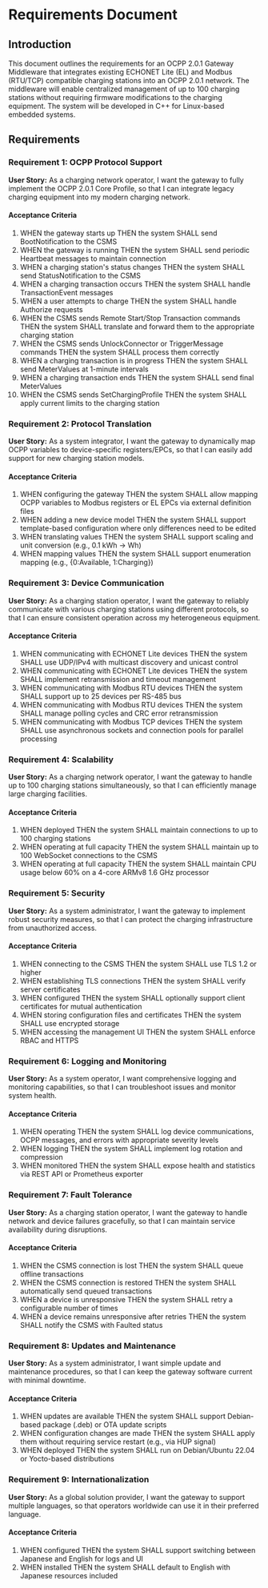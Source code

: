 # Requirements Document

## Introduction

This document outlines the requirements for an OCPP 2.0.1 Gateway Middleware that integrates existing ECHONET Lite (EL) and Modbus (RTU/TCP) compatible charging stations into an OCPP 2.0.1 network. The middleware will enable centralized management of up to 100 charging stations without requiring firmware modifications to the charging equipment. The system will be developed in C++ for Linux-based embedded systems.

## Requirements

### Requirement 1: OCPP Protocol Support

**User Story:** As a charging network operator, I want the gateway to fully implement the OCPP 2.0.1 Core Profile, so that I can integrate legacy charging equipment into my modern charging network.

#### Acceptance Criteria

1. WHEN the gateway starts up THEN the system SHALL send BootNotification to the CSMS
2. WHEN the gateway is running THEN the system SHALL send periodic Heartbeat messages to maintain connection
3. WHEN a charging station's status changes THEN the system SHALL send StatusNotification to the CSMS
4. WHEN a charging transaction occurs THEN the system SHALL handle TransactionEvent messages
5. WHEN a user attempts to charge THEN the system SHALL handle Authorize requests
6. WHEN the CSMS sends Remote Start/Stop Transaction commands THEN the system SHALL translate and forward them to the appropriate charging station
7. WHEN the CSMS sends UnlockConnector or TriggerMessage commands THEN the system SHALL process them correctly
8. WHEN a charging transaction is in progress THEN the system SHALL send MeterValues at 1-minute intervals
9. WHEN a charging transaction ends THEN the system SHALL send final MeterValues
10. WHEN the CSMS sends SetChargingProfile THEN the system SHALL apply current limits to the charging station

### Requirement 2: Protocol Translation

**User Story:** As a system integrator, I want the gateway to dynamically map OCPP variables to device-specific registers/EPCs, so that I can easily add support for new charging station models.

#### Acceptance Criteria

1. WHEN configuring the gateway THEN the system SHALL allow mapping OCPP variables to Modbus registers or EL EPCs via external definition files
2. WHEN adding a new device model THEN the system SHALL support template-based configuration where only differences need to be edited
3. WHEN translating values THEN the system SHALL support scaling and unit conversion (e.g., 0.1 kWh → Wh)
4. WHEN mapping values THEN the system SHALL support enumeration mapping (e.g., {0:Available, 1:Charging})

### Requirement 3: Device Communication

**User Story:** As a charging station operator, I want the gateway to reliably communicate with various charging stations using different protocols, so that I can ensure consistent operation across my heterogeneous equipment.

#### Acceptance Criteria

1. WHEN communicating with ECHONET Lite devices THEN the system SHALL use UDP/IPv4 with multicast discovery and unicast control
2. WHEN communicating with ECHONET Lite devices THEN the system SHALL implement retransmission and timeout management
3. WHEN communicating with Modbus RTU devices THEN the system SHALL support up to 25 devices per RS-485 bus
4. WHEN communicating with Modbus RTU devices THEN the system SHALL manage polling cycles and CRC error retransmission
5. WHEN communicating with Modbus TCP devices THEN the system SHALL use asynchronous sockets and connection pools for parallel processing

### Requirement 4: Scalability

**User Story:** As a charging network operator, I want the gateway to handle up to 100 charging stations simultaneously, so that I can efficiently manage large charging facilities.

#### Acceptance Criteria

1. WHEN deployed THEN the system SHALL maintain connections to up to 100 charging stations
2. WHEN operating at full capacity THEN the system SHALL maintain up to 100 WebSocket connections to the CSMS
3. WHEN operating at full capacity THEN the system SHALL maintain CPU usage below 60% on a 4-core ARMv8 1.6 GHz processor

### Requirement 5: Security

**User Story:** As a system administrator, I want the gateway to implement robust security measures, so that I can protect the charging infrastructure from unauthorized access.

#### Acceptance Criteria

1. WHEN connecting to the CSMS THEN the system SHALL use TLS 1.2 or higher
2. WHEN establishing TLS connections THEN the system SHALL verify server certificates
3. WHEN configured THEN the system SHALL optionally support client certificates for mutual authentication
4. WHEN storing configuration files and certificates THEN the system SHALL use encrypted storage
5. WHEN accessing the management UI THEN the system SHALL enforce RBAC and HTTPS

### Requirement 6: Logging and Monitoring

**User Story:** As a system operator, I want comprehensive logging and monitoring capabilities, so that I can troubleshoot issues and monitor system health.

#### Acceptance Criteria

1. WHEN operating THEN the system SHALL log device communications, OCPP messages, and errors with appropriate severity levels
2. WHEN logging THEN the system SHALL implement log rotation and compression
3. WHEN monitored THEN the system SHALL expose health and statistics via REST API or Prometheus exporter

### Requirement 7: Fault Tolerance

**User Story:** As a charging station operator, I want the gateway to handle network and device failures gracefully, so that I can maintain service availability during disruptions.

#### Acceptance Criteria

1. WHEN the CSMS connection is lost THEN the system SHALL queue offline transactions
2. WHEN the CSMS connection is restored THEN the system SHALL automatically send queued transactions
3. WHEN a device is unresponsive THEN the system SHALL retry a configurable number of times
4. WHEN a device remains unresponsive after retries THEN the system SHALL notify the CSMS with Faulted status

### Requirement 8: Updates and Maintenance

**User Story:** As a system administrator, I want simple update and maintenance procedures, so that I can keep the gateway software current with minimal downtime.

#### Acceptance Criteria

1. WHEN updates are available THEN the system SHALL support Debian-based package (.deb) or OTA update scripts
2. WHEN configuration changes are made THEN the system SHALL apply them without requiring service restart (e.g., via HUP signal)
3. WHEN deployed THEN the system SHALL run on Debian/Ubuntu 22.04 or Yocto-based distributions

### Requirement 9: Internationalization

**User Story:** As a global solution provider, I want the gateway to support multiple languages, so that operators worldwide can use it in their preferred language.

#### Acceptance Criteria

1. WHEN configured THEN the system SHALL support switching between Japanese and English for logs and UI
2. WHEN installed THEN the system SHALL default to English with Japanese resources included